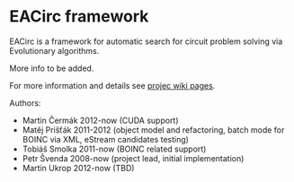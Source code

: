 ﻿# EACirc framework

EACirc is a framework for automatic search for circuit problem solving via Evolutionary algorithms.

More info to be added.

For more information and details see [projec wiki pages](wiki/Home).

Authors:
* Martin Čermák 2012-now (CUDA support)
* Matěj Prišťák 2011-2012 (object model and refactoring, batch mode for BOINC via XML, eStream candidates testing)
* Tobiáš Smolka 2011-now (BOINC related support)
* Petr Švenda 2008-now (project lead, initial implementation)
* Martin Ukrop 2012-now (TBD)